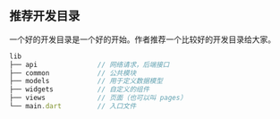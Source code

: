 
## 推荐开发目录
一个好的开发目录是一个好的开始。作者推荐一个比较好的开发目录给大家。

```js
lib
├── api               // 网络请求，后端接口
├── common            // 公共模块
├── models            // 用于定义数据模型
├── widgets           // 自定义的组件
├── views             // 页面（也可以叫 pages）
└── main.dart         // 入口文件
```

